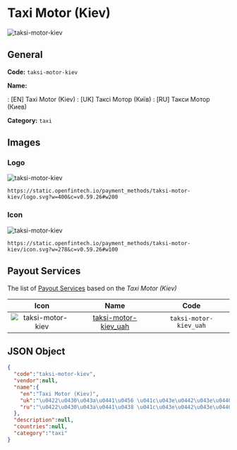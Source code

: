 
# Taxi Motor (Kiev) 
![taksi-motor-kiev](https://static.openfintech.io/payment_methods/taksi-motor-kiev/logo.svg?w=400&c=v0.59.26#w200)  

## General 
**Code:** `taksi-motor-kiev` 
 
**Name:** 
 
:	[EN] Taxi Motor (Kiev) 
:	[UK] Таксі Мотор (Київ) 
:	[RU] Такси Мотор (Киев) 
 
**Category:** `taxi` 
 

## Images 

### Logo 
![taksi-motor-kiev](https://static.openfintech.io/payment_methods/taksi-motor-kiev/logo.svg?w=400&c=v0.59.26#w200)  

```
https://static.openfintech.io/payment_methods/taksi-motor-kiev/logo.svg?w=400&c=v0.59.26#w200
```  

### Icon 
![taksi-motor-kiev](https://static.openfintech.io/payment_methods/taksi-motor-kiev/icon.svg?w=278&c=v0.59.26#w100)  

```
https://static.openfintech.io/payment_methods/taksi-motor-kiev/icon.svg?w=278&c=v0.59.26#w100
```  

## Payout Services 
 
The list of [Payout Services](/payout-services/) based on the _Taxi Motor (Kiev)_ 

|Icon|Name|Code| 
|:---:|:---:|:---:| 
|![taksi-motor-kiev](https://static.openfintech.io/payout_methods/taksi-motor-kiev/icon.svg?w=278&c=v0.59.26#w40) |[taksi-motor-kiev_uah](/payout-services/taksi-motor-kiev_uah/)|`taksi-motor-kiev_uah`| 
 

## JSON Object 

```json
{
  "code":"taksi-motor-kiev",
  "vendor":null,
  "name":{
    "en":"Taxi Motor (Kiev)",
    "uk":"\u0422\u0430\u043a\u0441\u0456 \u041c\u043e\u0442\u043e\u0440 (\u041a\u0438\u0457\u0432)",
    "ru":"\u0422\u0430\u043a\u0441\u0438 \u041c\u043e\u0442\u043e\u0440 (\u041a\u0438\u0435\u0432)"
  },
  "description":null,
  "countries":null,
  "category":"taxi"
}
```  
